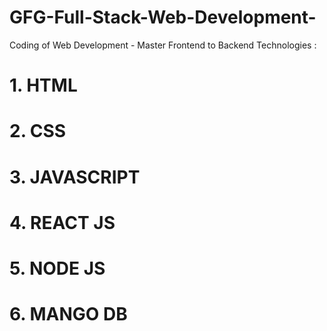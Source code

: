 # GFG-Full-Stack-Web-Development-
Coding of Web Development - Master Frontend to Backend Technologies :

# 1. HTML

# 2. CSS

# 3. JAVASCRIPT

# 4. REACT JS

# 5. NODE JS

# 6. MANGO DB

